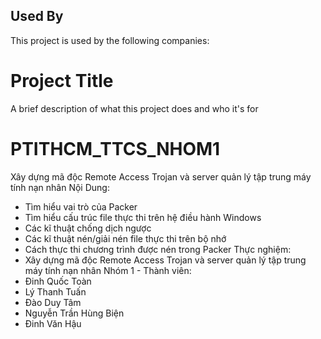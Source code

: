 
## Used By

This project is used by the following companies:

# Project Title

A brief description of what this project does and who it's for

# PTITHCM_TTCS_NHOM1
Xây dựng mã độc Remote Access Trojan và server quản lý tập trung máy tính nạn nhân
Nội Dung:
- Tìm hiểu vai trò của Packer
- Tìm hiểu cấu trúc file thực thi trên hệ điều hành Windows
- Các kĩ thuật chống dịch ngược
- Các kĩ thuật nén/giải nén file thực thi trên bộ nhớ
- Cách thực thi chương trình được nén trong Packer
Thực nghiệm:
- Xây dựng mã độc Remote Access Trojan và server quản lý tập trung máy tính nạn nhân
Nhóm 1 - Thành viên:
- Đinh Quốc Toàn 
- Lý Thanh Tuấn
- Đào Duy Tâm
- Nguyễn Trần Hùng Biện
- Đinh Văn Hậu

